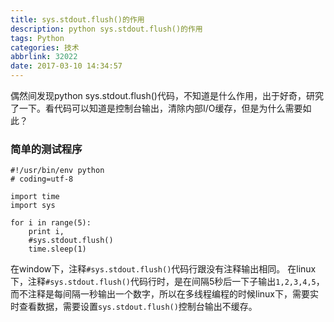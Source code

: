 ```yaml
---
title: sys.stdout.flush()的作用
description: python sys.stdout.flush()的作用
tags: Python
categories: 技术
abbrlink: 32022
date: 2017-03-10 14:34:57
---
```


偶然间发现python sys.stdout.flush()代码，不知道是什么作用，出于好奇，研究了一下。看代码可以知道是控制台输出，清除内部I/O缓存，但是为什么需要如此？

### 简单的测试程序
```
#!/usr/bin/env python
# coding=utf-8

import time
import sys

for i in range(5):
    print i,
    #sys.stdout.flush()
    time.sleep(1)
```

在window下，注释`#sys.stdout.flush()`代码行跟没有注释输出相同。
在linux下，注释`#sys.stdout.flush()`代码行时，是在间隔5秒后一下子输出`1,2,3,4,5`，而不注释是每间隔一秒输出一个数字，所以在多线程编程的时候linux下，需要实时查看数据，需要设置`sys.stdout.flush()`控制台输出不缓存。
